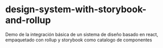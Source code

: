 # design-system-with-storybook-and-rollup
Demo de la integración básica de un sistema de diseño basado en react, empaquetado con rollup y storybook como catalogo de componentes
